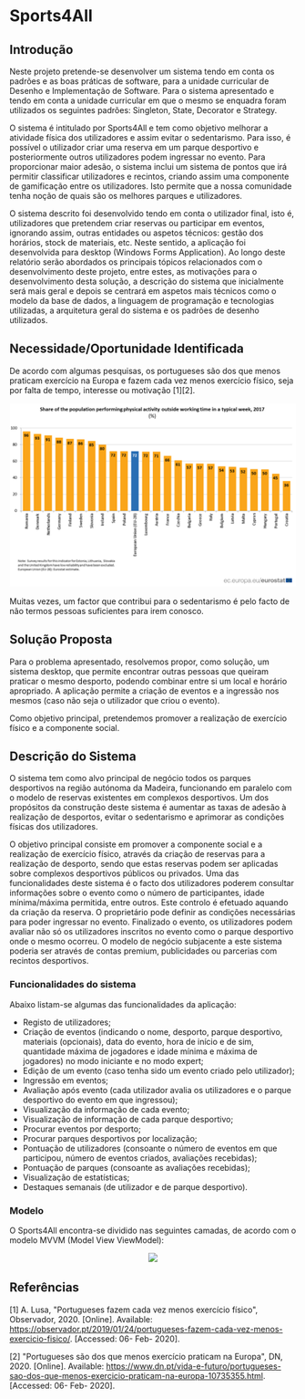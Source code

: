 # Sports4All

## Introdução
Neste projeto pretende-se desenvolver um sistema tendo em conta os padrões e as boas práticas de software, para a unidade curricular de Desenho e Implementação de Software. Para o sistema apresentado e tendo em conta a unidade curricular em que o mesmo se enquadra foram utilizados os seguintes padrões: Singleton, State, Decorator e Strategy.

O sistema é intitulado por Sports4All e tem como objetivo melhorar a atividade física dos utilizadores e assim evitar o sedentarismo. Para isso, é possível o utilizador criar uma reserva em um parque desportivo e posteriormente outros utilizadores podem ingressar no evento. Para proporcionar maior adesão, o sistema inclui um sistema de pontos que irá permitir classificar utilizadores e recintos, criando assim uma componente de gamificação entre os utilizadores. Isto permite que a nossa comunidade tenha noção de quais são os melhores parques e utilizadores.

O sistema descrito foi desenvolvido tendo em conta o utilizador final, isto é, utilizadores que pretendem criar reservas ou participar em eventos, ignorando assim, outras entidades ou aspetos técnicos: gestão dos horários, stock de materiais, etc. Neste sentido, a aplicação foi desenvolvida para desktop (Windows Forms Application).
Ao longo deste relatório serão abordados os principais tópicos relacionados com o desenvolvimento deste projeto, entre estes, as motivações para o desenvolvimento desta solução, a descrição do sistema que inicialmente será mais geral e depois se centrará em aspetos mais técnicos como o modelo da base de dados, a linguagem de programação e tecnologias utilizadas, a arquitetura geral do sistema e os padrões de desenho utilizados.


## Necessidade/Oportunidade Identificada
De acordo com algumas pesquisas, os portugueses são dos que menos praticam exercício na Europa e fazem cada vez menos exercício físico, seja por falta de tempo, interesse ou motivação [1][2].

![GitHub Logo](/RMImages/resultado.png)

Muitas vezes, um factor que contribui para o sedentarismo é pelo facto de não termos pessoas suficientes para irem conosco.


## Solução Proposta
Para o problema apresentado, resolvemos propor, como solução, um sistema desktop, que permite encontrar outras pessoas que queiram praticar o mesmo desporto, podendo combinar entre si um local e horário apropriado. A aplicação permite a criação de eventos e a ingressão nos mesmos (caso não seja o utilizador que criou o evento). 

Como objetivo principal, pretendemos promover a realização de exercício físico e a componente social.

## Descrição do Sistema

O sistema tem como alvo principal de negócio todos os parques desportivos na região autónoma da Madeira, funcionando em paralelo com o modelo de reservas existentes em complexos desportivos. Um dos propósitos da construção deste sistema é aumentar as taxas de adesão à realização de desportos, evitar o sedentarismo e aprimorar as condições físicas dos utilizadores.

O objetivo principal consiste em promover a componente social e a realização de exercício físico, através da criação de reservas para a realização de desporto, sendo que estas reservas podem ser aplicadas sobre complexos desportivos públicos ou privados.
Uma das funcionalidades deste sistema é o facto dos utilizadores poderem consultar informações sobre o evento como o número de participantes, idade mínima/máxima permitida, entre outros. Este controlo é efetuado aquando da criação da reserva. O proprietário pode definir as condições necessárias para poder ingressar no evento. Finalizado o evento, os utilizadores podem avaliar não só os utilizadores inscritos no evento como o parque desportivo onde o mesmo ocorreu.
O modelo de negócio subjacente a este sistema poderia ser através de contas premium, publicidades ou parcerias com recintos desportivos.

### Funcionalidades do sistema

Abaixo listam-se algumas das funcionalidades da aplicação:
* Registo de utilizadores;
* Criação de eventos (indicando o nome, desporto, parque desportivo, materiais (opcionais), data do evento, hora de início e de sim, quantidade máxima de jogadores e idade mínima e máxima de jogadores) no modo iniciante e no modo expert;
* Edição de um evento (caso tenha sido um evento criado pelo utilizador);
* Ingressão em eventos;
* Avaliação após evento (cada utilizador avalia os utilizadores e o parque desportivo do evento em que ingressou);
* Visualização da informação de cada evento;
* Visualização de informação de cada parque desportivo;
* Procurar eventos por desporto;
* Procurar parques desportivos por localização;
* Pontuação de utilizadores (consoante o número de eventos em que participou, número de eventos criados, avaliações recebidas);
* Pontuação de parques (consoante as avaliações recebidas);
* Visualização de estatísticas;
* Destaques semanais (de utilizador e de parque desportivo).

### Modelo
O Sports4All encontra-se dividido nas seguintes camadas, de acordo com o modelo MVVM (Model View ViewModel): 

<div style="text-align:center"> <img src="/RMImages/model.png)" /> </div>

## Referências
[1] A. Lusa, "Portugueses fazem cada vez menos exercício físico", Observador, 2020. [Online]. Available: https://observador.pt/2019/01/24/portugueses-fazem-cada-vez-menos-exercicio-fisico/. [Accessed: 06- Feb- 2020].

[2] "Portugueses são dos que menos exercício praticam na Europa", DN, 2020. [Online]. Available: https://www.dn.pt/vida-e-futuro/portugueses-sao-dos-que-menos-exercicio-praticam-na-europa-10735355.html. [Accessed: 06- Feb- 2020].
